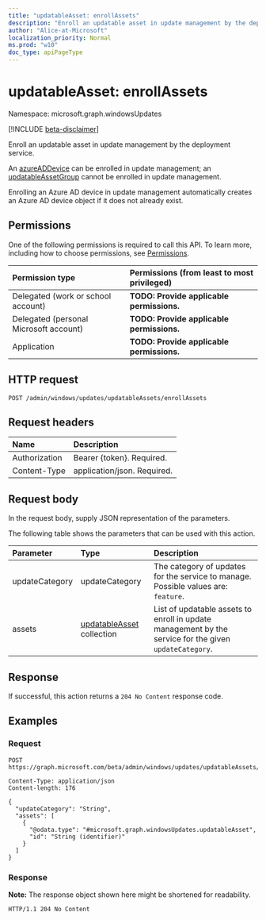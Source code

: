 ```yaml
---
title: "updatableAsset: enrollAssets"
description: "Enroll an updatable asset in update management by the deployment service."
author: "Alice-at-Microsoft"
localization_priority: Normal
ms.prod: "w10"
doc_type: apiPageType
---
```


# updatableAsset: enrollAssets
Namespace: microsoft.graph.windowsUpdates

[!INCLUDE [beta-disclaimer](../../includes/beta-disclaimer.md)]

Enroll an updatable asset in update management by the deployment service.

An [azureADDevice](../resources/windowsupdates-azureaddevice.md) can be enrolled in update management; an [updatableAssetGroup](../resources/windowsupdates-updatableassetgroup.md) cannot be enrolled in update management.

Enrolling an Azure AD device in update management automatically creates an Azure AD device object if it does not already exist.

## Permissions
One of the following permissions is required to call this API. To learn more, including how to choose permissions, see [Permissions](/graph/permissions-reference).

|Permission type|Permissions (from least to most privileged)|
|:---|:---|
|Delegated (work or school account)|**TODO: Provide applicable permissions.**|
|Delegated (personal Microsoft account)|**TODO: Provide applicable permissions.**|
|Application|**TODO: Provide applicable permissions.**|

## HTTP request

<!-- {
  "blockType": "ignored"
}
-->
``` http
POST /admin/windows/updates/updatableAssets/enrollAssets
```

## Request headers
|Name|Description|
|:---|:---|
|Authorization|Bearer {token}. Required.|
|Content-Type|application/json. Required.|

## Request body
In the request body, supply JSON representation of the parameters.

The following table shows the parameters that can be used with this action.

|Parameter|Type|Description|
|:---|:---|:---|
|updateCategory|updateCategory|The category of updates for the service to manage. Possible values are: `feature`.|
|assets|[updatableAsset](../resources/windowsupdates-updatableasset.md) collection|List of updatable assets to enroll in update management by the service for the given `updateCategory`.|



## Response

If successful, this action returns a `204 No Content` response code.

## Examples

### Request
<!-- {
  "blockType": "request",
  "name": "updatableasset_enrollassets"
}
-->
``` http
POST https://graph.microsoft.com/beta/admin/windows/updates/updatableAssets/enrollAssets

Content-Type: application/json
Content-length: 176

{
  "updateCategory": "String",
  "assets": [
    {
      "@odata.type": "#microsoft.graph.windowsUpdates.updatableAsset",
      "id": "String (identifier)"
    }
  ]
}
```


### Response
**Note:** The response object shown here might be shortened for readability.
<!-- {
  "blockType": "response",
  "truncated": true
}
-->
``` http
HTTP/1.1 204 No Content
```

<!-- # updatableAsset: enrollAssetsById
Namespace: microsoft.graph.windowsUpdates

[!INCLUDE [beta-disclaimer](../../includes/beta-disclaimer.md)]

**TODO: Add Description**

## Permissions
One of the following permissions is required to call this API. To learn more, including how to choose permissions, see [Permissions](/graph/permissions-reference).

|Permission type|Permissions (from least to most privileged)|
|:---|:---|
|Delegated (work or school account)|**TODO: Provide applicable permissions.**|
|Delegated (personal Microsoft account)|**TODO: Provide applicable permissions.**|
|Application|**TODO: Provide applicable permissions.**|

## HTTP request -->

<!-- {
  "blockType": "ignored"
}
-->
<!-- ``` http
POST /admin/windows/updates/updatableAssets/enrollAssetsById
```

## Request headers
|Name|Description|
|:---|:---|
|Authorization|Bearer {token}. Required.|
|Content-Type|application/json. Required.|

## Request body
In the request body, supply JSON representation of the parameters.

The following table shows the parameters that can be used with this action.

|Parameter|Type|Description|
|:---|:---|:---|
|updateCategory|updateCategory|**TODO: Add Description**|
|memberEntityType|String|**TODO: Add Description**|
|ids|String collection|**TODO: Add Description**|



## Response

If successful, this action returns a `204 No Content` response code.

## Examples

### Request -->
<!-- {
  "blockType": "request",
  "name": "updatableasset_enrollassetsbyid"
}
-->
<!-- ``` http
POST https://graph.microsoft.com/beta/admin/windows/updates/updatableAssets/enrollAssetsById

Content-Type: application/json
Content-length: 99

{
  "updateCategory": "String",
  "memberEntityType": "String",
  "ids": [
    "String"
  ]
}
```


### Response
**Note:** The response object shown here might be shortened for readability. -->
<!-- {
  "blockType": "response",
  "truncated": true
}
-->
<!-- ``` http
HTTP/1.1 204 No Content
```
 -->

